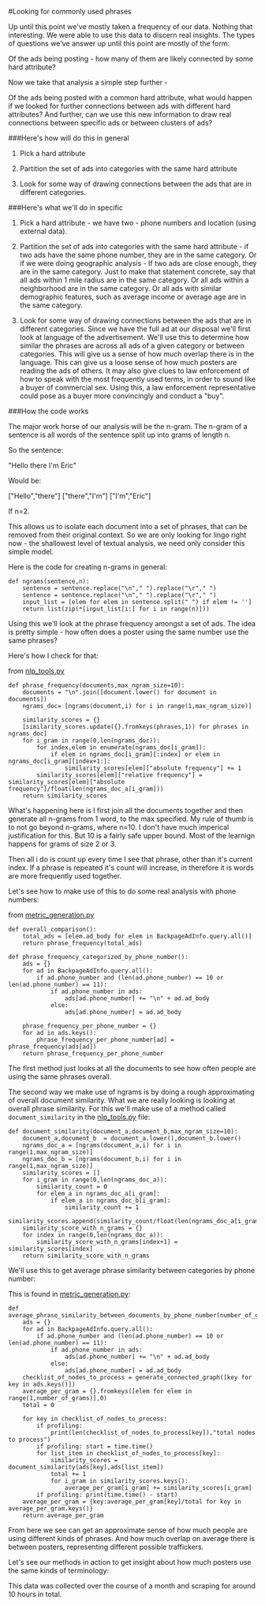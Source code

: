 #Looking for commonly used phrases

Up until this point we've mostly taken a frequency of our data.  Nothing that interesting.  We were able to use this data to discern real insights.  The types of questions we've answer up until this point are mostly of the form:

Of the ads being posting - how many of them are likely connected by some hard attribute?

Now we take that analysis a simple step further - 

Of the ads being posted with a common hard attribute, what would happen if we looked for further connections between ads with different hard attributes?  And further, can we use this new information to draw real connections between specific ads or between clusters of ads?

###Here's how will do this in general

1. Pick a hard attribute

2. Partition the set of ads into categories with the same hard attribute 

3. Look for some way of drawing connections between the ads that are in different categories.  

###Here's what we'll do in specific

1. Pick a hard attribute - we have two - phone numbers and location (using external data).

2. Partition the set of ads into categories with the same hard attribute - if two ads have the same phone number, they are in the same category.  Or if we were doing geographic analysis - If two ads are close enough, they are in the same category.  Just to make that statement concrete, say that all ads within 1 mile radius are in the same category.  Or all ads within a neighborhood are in the same category.  Or all ads with similar demographic features, such as average income or average age are in the same category.

3. Look for some way of drawing connections between the ads that are in different categories.  Since we have the full ad at our disposal we'll first look at language of the advertisement.  We'll use this to determine how similar the phrases are across all ads of a given category or between categories.  This will give us a sense of how much overlap there is in the language.  This can give us a loose sense of how much posters are reading the ads of others.  It may also give clues to law enforcement of how to speak with the most frequently used terms, in order to sound like a buyer of commercial sex.  Using this, a law enforcement representative could pose as a buyer more convincingly and conduct a "buy".  

###How the code works

The major work horse of our analysis will be the n-gram.  The n-gram of a sentence is all words of the sentence split up into grams of length n.  

So the sentence: 

"Hello there I'm Eric" 

Would be:   

["Hello","there"]
["there","I'm"]
["I'm","Eric"]

If n=2.

This allows us to isolate each document into a set of phrases, that can be removed from their original context.  So we are only looking for lingo right now - the shallowest level of textual analysis, we need only consider this simple model.

Here is the code for creating n-grams in general:

```
def ngrams(sentence,n):
    sentence = sentence.replace("\n"," ").replace("\r"," ")
    sentence = sentence.replace("\n"," ").replace("\r"," ")
    input_list = [elem for elem in sentence.split(" ") if elem != '']
    return list(zip(*[input_list[i:] for i in range(n)]))
```

Using this we'll look at the phrase frequency amongst a set of ads.  The idea is pretty simple - how often does a poster using the same number use the same phrases?  

Here's how I check for that:

from [nlp_tools.py](https://github.com/EricSchles/investigator/blob/master/code/investigator/app/nlp_tools.py)
```
def phrase_frequency(documents,max_ngram_size=10):
    documents = "\n".join([document.lower() for document in documents])
    ngrams_doc= [ngrams(document,i) for i in range(1,max_ngram_size)]
    
    similarity_scores = {}
    [similarity_scores.update({}.fromkeys(phrases,1)) for phrases in ngrams_doc] 
    for i_gram in range(0,len(ngrams_doc)):
        for index,elem in enumerate(ngrams_doc[i_gram]):
            if elem in ngrams_doc[i_gram][:index] or elem in ngrams_doc[i_gram][index+1:]:
                similarity_scores[elem]["absolute frequency"] += 1            
        similarity_scores[elem]["relative frequency"] = similarity_scores[elem]["absolute frequency"]/float(len(ngrams_doc_a[i_gram]))
    return similarity_scores
```

What's happening here is I first join all the documents together and then generate all n-grams from 1 word, to the max specified.  My rule of thumb is to not go beyond n-grams, where n=10.  I don't have much imperical justification for this.  But 10 is a fairly safe upper bound.  Most of the learnign happens for grams of size 2 or 3.  

Then all i do is count up every time I see that phrase, other than it's current index.  If a phrase is repeated it's count will increase, in therefore it is words are more frequently used together.


Let's see how to make use of this to do some real analysis with phone numbers:

from [metric_generation.py](https://github.com/EricSchles/investigator/blob/master/code/investigator/app/metric_generation.py)

```
def overall_comparison():
    total_ads = [elem.ad_body for elem in BackpageAdInfo.query.all()]
    return phrase_frequency(total_ads)

def phrase_frequency_categorized_by_phone_number():
    ads = {}
    for ad in BackpageAdInfo.query.all():
        if ad.phone_number and (len(ad.phone_number) == 10 or len(ad.phone_number) == 11):
            if ad.phone_number in ads:
                ads[ad.phone_number] += "\n" + ad.ad_body
            else:
                ads[ad.phone_number] = ad.ad_body
    
    phrase_frequency_per_phone_number = {}
    for ad in ads.keys():
        phrase_frequency_per_phone_number[ad] = phrase_frequency(ads[ad])
    return phrase_frequency_per_phone_number
```

The first method just looks at all the documents to see how often people are using the same phrases overall.  

The second way we make use of ngrams is by doing a rough approximating of overall document similarity.  What we are really looking is looking at overall phrase similarity.  For this we'll make use of a method called `document_similarity` in the [nlp_tools.py](https://github.com/EricSchles/investigator/blob/master/code/investigator/app/nlp_tools.py) file:

```
def document_similarity(document_a,document_b,max_ngram_size=10):
    document_a,document_b  = document_a.lower(),document_b.lower()
    ngrams_doc_a = [ngrams(document_a,i) for i in range(1,max_ngram_size)]
    ngrams_doc_b = [ngrams(document_b,i) for i in range(1,max_ngram_size)]
    similarity_scores = []
    for i_gram in range(0,len(ngrams_doc_a)):
        similarity_count = 0
        for elem_a in ngrams_doc_a[i_gram]:
            if elem_a in ngrams_doc_b[i_gram]:
                similarity_count += 1
        similarity_scores.append(similarity_count/float(len(ngrams_doc_a[i_gram])))
    similarity_score_with_n_grams = {}
    for index in range(0,len(ngrams_doc_a)):
        similarity_score_with_n_grams[index+1] = similarity_scores[index]
    return similarity_score_with_n_grams
```

We'll use this to get average phrase similarity between categories by phone number:

This is found in [metric_generation.py](https://github.com/EricSchles/investigator/blob/master/code/investigator/app/metric_generation.py):

```
def average_phrase_similarity_between_documents_by_phone_number(number_of_grams=10,profiling=False):
    ads = {}
    for ad in BackpageAdInfo.query.all():
        if ad.phone_number and (len(ad.phone_number) == 10 or len(ad.phone_number) == 11):
            if ad.phone_number in ads:
                ads[ad.phone_number] += "\n" + ad.ad_body
            else:
                ads[ad.phone_number] = ad.ad_body
    checklist_of_nodes_to_process = generate_connected_graph([key for key in ads.keys()])
    average_per_gram = {}.fromkeys([elem for elem in range(1,number_of_grams)],0)
    total = 0
    
    for key in checklist_of_nodes_to_process:
        if profiling:
            print(len(checklist_of_nodes_to_process[key]),"total nodes to process")
        if profiling: start = time.time()
        for list_item in checklist_of_nodes_to_process[key]:
            similarity_scores = document_similarity(ads[key],ads[list_item])
            total += 1
            for i_gram in similarity_scores.keys():
                average_per_gram[i_gram] += similarity_scores[i_gram]
        if profiling: print(time.time() - start)
    average_per_gram = {key:average_per_gram[key]/total for key in average_per_gram.keys()}
    return average_per_gram
```

From here we see can get an approximate sense of how much people are using different kinds of phrases.  And how much overlap on average there is between posters, representing different possible traffickers.  

Let's see our methods in action to get insight about how much posters use the same kinds of terminology:

This data was collected over the course of a month and scraping for around 10 hours in total.  


